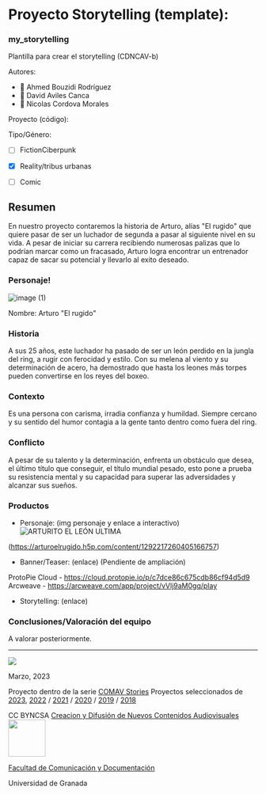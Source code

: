 
# Proyecto Storytelling (template): 
### my_storytelling
Plantilla para crear el storytelling (CDNCAV-b)

Autores:  
<!---
Incluir lista de personas del grupo 
Se puede añadir enlace a página personal de github o lo que se quiera...(optativo)
-->

- :man: Ahmed Bouzidi Rodríguez
- :man: David Aviles Canca
- :man: Nicolas Cordova Morales


Proyecto (código): 

Tipo/Género:  
- [ ] FictionCiberpunk  
- [X] Reality/tribus urbanas  
- [ ] Comic



## Resumen

En nuestro proyecto contaremos la historia de Arturo, alías "El rugido" que quiere pasar de ser un luchador de segunda a pasar al siguiente nivel en su vida. A pesar de iniciar su carrera recibiendo numerosas palizas que lo podrían marcar como un fracasado, Arturo logra encontrar un entrenador capaz de sacar su potencial y llevarlo al exito deseado.

### Personaje!

![image (1)](https://github.com/AhmedRod10/my_storytelling_G14/assets/44216136/5284159a-ef58-4db3-8443-728affc5d75d)

Nombre: Arturo "El rugido"


### Historia
A sus 25 años, este luchador ha pasado de ser un león perdido en la jungla del ring, a rugir con ferocidad y estilo. Con su melena al viento y su determinación de acero, ha demostrado que hasta los leones más torpes pueden convertirse en los reyes del boxeo.

### Contexto
Es una persona con carisma, irradia confianza y humildad. Siempre cercano y su sentido del humor contagia a la gente tanto dentro como fuera del ring.

### Conflicto 
A pesar de su talento y la determinación, enfrenta un obstáculo que desea, el último título que conseguir, el título mundial pesado, esto pone a prueba su resistencia mental y su capacidad para superar las adversidades y alcanzar sus sueños.


### Productos

- Personaje: (img personaje y enlace a interactivo) 
![ARTURITO EL LEÓN ULTIMA](https://github.com/AhmedRod10/my_storytelling_G14/assets/44216136/6dcd11c8-52b5-4bd3-974e-3463c5524729)

(https://arturoelrugido.h5p.com/content/1292217260405166757)

- Banner/Teaser:  (enlace) (Pendiente de ampliación)

ProtoPie Cloud - https://cloud.protopie.io/p/c7dce86c675cdb86cf94d5d9
Arcweave - https://arcweave.com/app/project/vVlj9aM0gq/play 

- Storytelling: (enlace) 




### Conclusiones/Valoración del equipo

A valorar posteriormente.

------
![](https://upload.wikimedia.org/wikipedia/commons/thumb/6/62/CC-BY-SA-Andere_Wikis_%28v%29.svg/200px-CC-BY-SA-Andere_Wikis_%28v%29.svg.png)




<!---
Lista completa de emojis de markDown - https://gist.github.com/rxaviers/7360908) 
-->



Marzo, 2023

Proyecto dentro de la serie [COMAV Stories](https://github.com/mgea/storytelling/blob/master/What_is_a_digital_storytelling.md) 
Proyectos seleccionados de [2023](https://github.com/mgea/storytelling/tree/master/2023), [2022](https://github.com/mgea/storytelling/blob/master/2022/readme.md) / [2021](https://github.com/mgea/storytelling/blob/master/2021/readme.md) / [2020](https://github.com/mgea/storytelling/blob/master/2020/readme.md)  / 
[2019](https://github.com/mgea/storytelling/blob/master/2019/readme.md) / [2018](https://github.com/mgea/storytelling/blob/master/2018/readme.md) 

CC BYNCSA  [Creacion y Difusión de Nuevos Contenidos Audiovisuales](http://utopolis.ugr.es/medialab)
<img src="https://mirrors.creativecommons.org/presskit/buttons/88x31/png/by-nc-sa.png"  width="75" > 

[Facultad de Comunicación y Documentación](http://fcd.ugr.es)

Universidad de Granada
